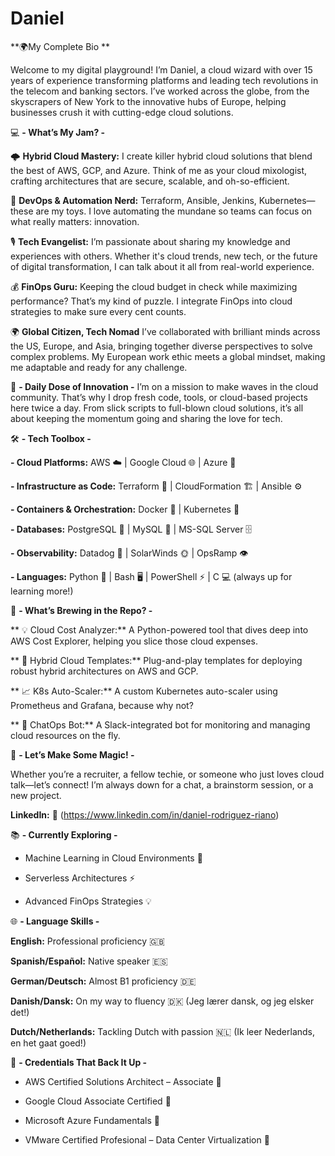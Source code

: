 # Daniel
**🌍My Complete Bio **

Welcome to my digital playground! I’m Daniel, a cloud wizard with over 15 years of experience transforming platforms and leading tech revolutions in the telecom and banking sectors. I’ve worked across the globe, from the skyscrapers of New York to the innovative hubs of Europe, helping businesses crush it with cutting-edge cloud solutions.

💻 **- What’s My Jam? -**

🌩️ **Hybrid Cloud Mastery:**
I create killer hybrid cloud solutions that blend the best of AWS, GCP, and Azure. Think of me as your cloud mixologist, crafting architectures that are secure, scalable, and oh-so-efficient.

🤖 **DevOps & Automation Nerd:**
Terraform, Ansible, Jenkins, Kubernetes—these are my toys. I love automating the mundane so teams can focus on what really matters: innovation.

🎙️ **Tech Evangelist:** I’m passionate about sharing my knowledge and experiences with others. Whether it's cloud trends, new tech, or the future of digital transformation, I can talk about it all from real-world experience.

💰 **FinOps Guru:**
Keeping the cloud budget in check while maximizing performance? That’s my kind of puzzle. I integrate FinOps into cloud strategies to make sure every cent counts.

🌍 **Global Citizen, Tech Nomad**
I’ve collaborated with brilliant minds across the US, Europe, and Asia, bringing together diverse perspectives to solve complex problems. My European work ethic meets a global mindset, making me adaptable and ready for any challenge.

🎯 **- Daily Dose of Innovation -**
I’m on a mission to make waves in the cloud community. That’s why I drop fresh code, tools, or cloud-based projects here twice a day. From slick scripts to full-blown cloud solutions, it’s all about keeping the momentum going and sharing the love for tech.

🛠️ **- Tech Toolbox -**

**- Cloud Platforms:** AWS ☁️ | Google Cloud 🌐 | Azure 🔷

**- Infrastructure as Code:** Terraform 📜 | CloudFormation 🏗️ | Ansible ⚙️

**- Containers & Orchestration:** Docker 🐳 | Kubernetes 🎯

**- Databases:** PostgreSQL 🐘 | MySQL 🐬 | MS-SQL Server 🗄️

**- Observability:** Datadog 🐶 | SolarWinds 🌞 | OpsRamp 👁️

**- Languages:** Python 🐍 | Bash 🖥️ | PowerShell ⚡ | C 💻  (always up for learning more!)

🚧 **- What’s Brewing in the Repo? -**

** 💡 Cloud Cost Analyzer:** A Python-powered tool that dives deep into AWS Cost Explorer, helping you slice those cloud expenses.

** 🧰 Hybrid Cloud Templates:** Plug-and-play templates for deploying robust hybrid architectures on AWS and GCP.

** 📈 K8s Auto-Scaler:** A custom Kubernetes auto-scaler using Prometheus and Grafana, because why not?

** 🤖 ChatOps Bot:** A Slack-integrated bot for monitoring and managing cloud resources on the fly.

🤝 **- Let’s Make Some Magic! -**

Whether you’re a recruiter, a fellow techie, or someone who just loves cloud talk—let’s connect! I’m always down for a chat, a brainstorm session, or a new project.

**LinkedIn:** 🔗 (https://www.linkedin.com/in/daniel-rodriguez-riano)

📚 **- Currently Exploring -**

- Machine Learning in Cloud Environments 🤖

- Serverless Architectures ⚡

- Advanced FinOps Strategies 💡

🌐 **- Language Skills -**

**English:** Professional proficiency 🇬🇧

**Spanish/Español:** Native speaker 🇪🇸

**German/Deutsch:** Almost B1 proficiency 🇩🇪

**Danish/Dansk:** On my way to fluency 🇩🇰 (Jeg lærer dansk, og jeg elsker det!)

**Dutch/Netherlands:** Tackling Dutch with passion 🇳🇱 (Ik leer Nederlands, en het gaat goed!)

🏅 **- Credentials That Back It Up -**

- AWS Certified Solutions Architect – Associate 📜

- Google Cloud Associate Certified 📜

- Microsoft Azure Fundamentals 📜

- VMware Certified Profesional – Data Center Virtualization 📜

